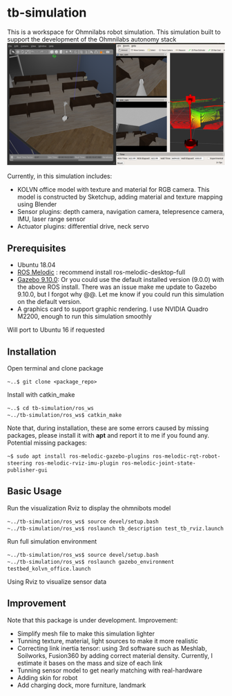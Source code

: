 # tb-simulation
This is a workspace for Ohmnilabs robot simulation. This simulation built to support the development of the Ohmnilabs autonomy stack
![tb-simulation](docs/figures/tb_simulation.png)

Currently, in this simulation includes:
* KOLVN office model with texture and material for RGB camera. This model is constructed by Sketchup, adding material and texture mapping using Blender
* Sensor plugins: depth camera, navigation camera, telepresence camera, IMU, laser range sensor
* Actuator plugins: differential drive, neck servo

## Prerequisites
* Ubuntu 18.04
* [ROS Melodic](http://wiki.ros.org/melodic/Installation/Ubuntu) : recommend install ros-melodic-desktop-full
* [Gazebo 9.10.0](http://gazebosim.org/tutorials?tut=install_ubuntu&cat=install#Defaultinstallation:one-liner): Or you could use the default installed version (9.0.0) with the above ROS install. 
There was an issue make me update to Gazebo 9.10.0, but I forgot why @@. Let me know if you could run this simulation on the default version.
* A graphics card to support graphic rendering. I use NVIDIA Quadro M2200, enough to run this simulation smoothly

Will port to Ubuntu 16 if requested

## Installation
Open terminal and clone package

```
~..$ git clone <package_repo>
```
Install with catkin_make
```
~..$ cd tb-simulation/ros_ws
~../tb-simulation/ros_ws$ catkin_make 
```

Note that, during installation, these are some errors caused by missing packages, please install it with **apt** and report it to me if you found any. 
Potential missing packages:
```
~$ sudo apt install ros-melodic-gazebo-plugins ros-melodic-rqt-robot-steering ros-melodic-rviz-imu-plugin ros-melodic-joint-state-publisher-gui
```
## Basic Usage
Run the visualization Rviz to display the ohmnibots model
```
~../tb-simulation/ros_ws$ source devel/setup.bash
~../tb-simulation/ros_ws$ roslaunch tb_description test_tb_rviz.launch
```

Run full simulation environment
```
~../tb-simulation/ros_ws$ source devel/setup.bash
~../tb-simulation/ros_ws$ roslaunch gazebo_environment testbed_kolvn_office.launch
```
Using Rviz to visualize sensor data 

## Improvement
Note that this package is under development. Improvement:
* Simplify mesh file to make this simulation lighter
* Tunning texture, material, light sources to make it more realistic
* Correcting link inertia tensor: using 3rd software such as Meshlab, Soilworks, Fusion360 by adding correct material density. Currently, I estimate it bases on the mass and size of each link
* Tunning sensor model to get nearly matching with real-hardware
* Adding skin for robot
* Add charging dock, more furniture, landmark

